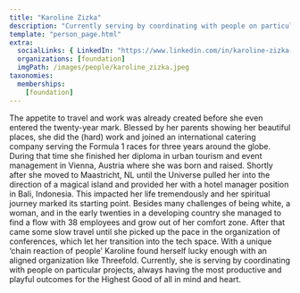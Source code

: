 ```yaml
---
title: "Karoline Zizka"
description: "Currently serving by coordinating with people on particular projects, always having the most productive and playful outcomes for the Highest Good of all in mind and heart."
template: "person_page.html"
extra:
  socialLinks: { LinkedIn: "https://www.linkedin.com/in/karoline-zizka-52a287b6/"}
  organizations: [foundation]
  imgPath: /images/people/karoline_zizka.jpeg
taxonomies:
  memberships:
    [foundation]
---
```


The appetite to travel and work was already created before she even entered the twenty-year mark. Blessed by her parents showing her beautiful places, she did the (hard) work and joined an international catering company serving the Formula 1 races for three years around the globe. During that time she finished her diploma in urban tourism and event management in Vienna, Austria where she was born and raised. Shortly after she moved to Maastricht, NL until the Universe pulled her into the direction of a magical island and provided her with a hotel manager position in Bali, Indonesia. This impacted her life tremendously and her spiritual journey marked its starting point. Besides many challenges of being white, a woman, and in the early twenties in a developing country she managed to find a flow with 38 employees and grow out of her comfort zone. After that came some slow travel until she picked up the pace in the organization of conferences, which let her transition into the tech space. With a unique ‘chain reaction of people’ Karoline found herself lucky enough with an aligned organization like Threefold. Currently, she is serving by coordinating with people on particular projects, always having the most productive and playful outcomes for the Highest Good of all in mind and heart.
